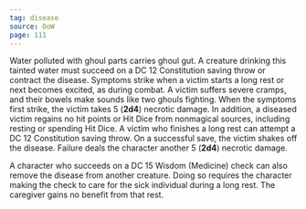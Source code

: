 ```yaml
---
tag: disease
source: OoW
page: 111
---
```


Water polluted with ghoul parts carries ghoul gut. A creature drinking this tainted water must succeed on a DC 12 Constitution saving throw or contract the disease. Symptoms strike when a victim starts a long rest or next becomes excited, as during combat. A victim suffers severe cramps, and their bowels make sounds like two ghouls fighting. When the symptoms first strike, the victim takes 5 (**2d4**) necrotic damage. In addition, a diseased victim regains no hit points or Hit Dice from nonmagical sources, including resting or spending Hit Dice. A victim who finishes a long rest can attempt a DC 12 Constitution saving throw. On a successful save, the victim shakes off the disease. Failure deals the character another 5 (**2d4**) necrotic damage.

A character who succeeds on a DC 15 Wisdom (Medicine) check can also remove the disease from another creature. Doing so requires the character making the check to care for the sick individual during a long rest. The caregiver gains no benefit from that rest.




